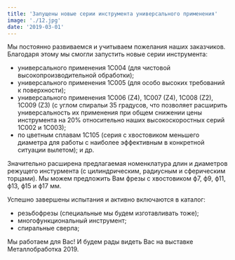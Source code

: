 ```yaml
---
title: 'Запущены новые серии инструмента универсального применения'
image: './12.jpg'
date: '2019-03-01'
---
```


<p class="lead">
  Мы постоянно развиваемся и учитываем пожелания наших заказчиков. Благодаря этому мы смогли запустить новые серии инструмента:
</p>

- универсального применения 1C004 (для чистовой высокопроизводительной обработки);
- универсального применения 1C005 (для особо высоких требований к поверхности);
- универсального применения 1C006 (Z4), 1C007 (Z4), 1C008 (Z2), 1C009 (Z3) (с углом спиральи 35 градусов, что позволяет расширить универсальность их применения при общем снижении цены инструмента на 20% относительно наших высокоскоростных серий 1C002 и 1C003);
- по цветным сплавам 1C105 (серия с хвостовиком меньшего диаметра для работы с наиболее эффективным в конкретной ситуации вылетом); и др.

<p class="lead">
  Значительно расширена предлагаемая номенклатура длин и диаметров режущего инстурмента (с цилиндрическим, радиусным и сферическим торцами). Мы можем предложить Вам фрезы с хвостовиком ф7, ф9, ф11, ф13, ф15 и ф17 мм.
</p>

<p class="lead">
  Успешно завершены испытания и активно включаются в каталог:
</p>

- резьбофрезы (специальные мы будем изготавливать тоже);
- многофункциональный инструмент;
- спиральные сверла;

Мы работаем для Вас! И будем рады видеть Вас на выставке Металлобработка 2019.
